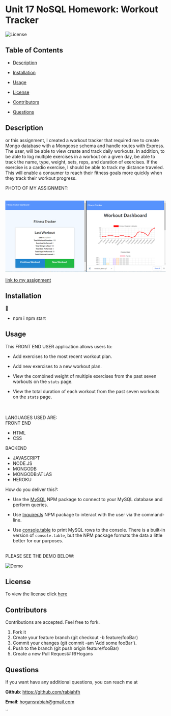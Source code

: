 # Unit 17 NoSQL Homework: Workout Tracker

 ![License](https://img.shields.io/badge/license-MIT-red) 

  
 ## Table of Contents
  
* [Description](#Description)
  
* [Installation](#Installation)
  
* [Usage](#Usage)
  
* [License](#License)
  
* [Contributors](#Contributors)
  
* [Questions](#Questions)
  
 ## Description 
  
or this assignment, I created a workout tracker that required me to create Mongo database with a Mongoose schema and handle routes with Express.
The user, will be able to view create and track daily workouts. In addition, to be able to log multiple exercises in a workout on a given day, be able to track the name, type, weight, sets, reps, and duration of exercises. If the exercise is a cardio exercise, I should be able to track my distance traveled. This will enable a consumer to reach their fitness goals more quickly when they track their workout progress.


PHOTO OF MY ASSIGNMENT:


<br>![photo of my assignment](./Images/workout.PNG)


[link to my assignment](https://workout-trackerrh.herokuapp.com/)

 ## Installation
  
 💾 
  
* npm i
npm start
  

    
 ## Usage
 

 This  FRONT END USER application allows users to:

  * Add exercises to the most recent workout plan.

  * Add new exercises to a new workout plan.

  * View the combined weight of multiple exercises from the past seven workouts on the `stats` page.

  * View the total duration of each workout from the past seven workouts on the `stats` page.

<br>
<br>
LANGUAGES USED ARE:
<br>
FRONT END

- HTML
- CSS

BACKEND
- JAVASCRIPT
- NODE.JS
- MONGODB
- MONGODB:ATLAS
- HEROKU


How do you deliver this?:

* Use the [MySQL](https://www.npmjs.com/package/mysql) NPM package to connect to your MySQL database and perform queries.

* Use [InquirerJs](https://www.npmjs.com/package/inquirer/v/0.2.3) NPM package to interact with the user via the command-line.

* Use [console.table](https://www.npmjs.com/package/console.table) to print MySQL rows to the console. There is a built-in version of `console.table`, but the NPM package formats the data a little better for our purposes.
<br>
PLEASE SEE THE DEMO BELOW:

 ![Demo](workout_demo.gif) 

 ## License
 To view the license click [here](https://choosealicense.com/licenses/mit/)

  
 ## Contributors
  
 Contributions are accepted. Feel free to fork.
1. Fork it
2. Create your feature branch (git checkout -b feature/fooBar)
3. Commit your changes (git commit -am 'Add some fooBar').
4. Push to the branch (git push origin feature/fooBar)
5. Create a new Pull Request# RfHogans

  
  
 ## Questions
  
 If you want have any additional questions, you can reach me at
  
 **Github**: https://github.com/rabiahfh
  
 **Email**: hogansrabiah@gmail.com



``